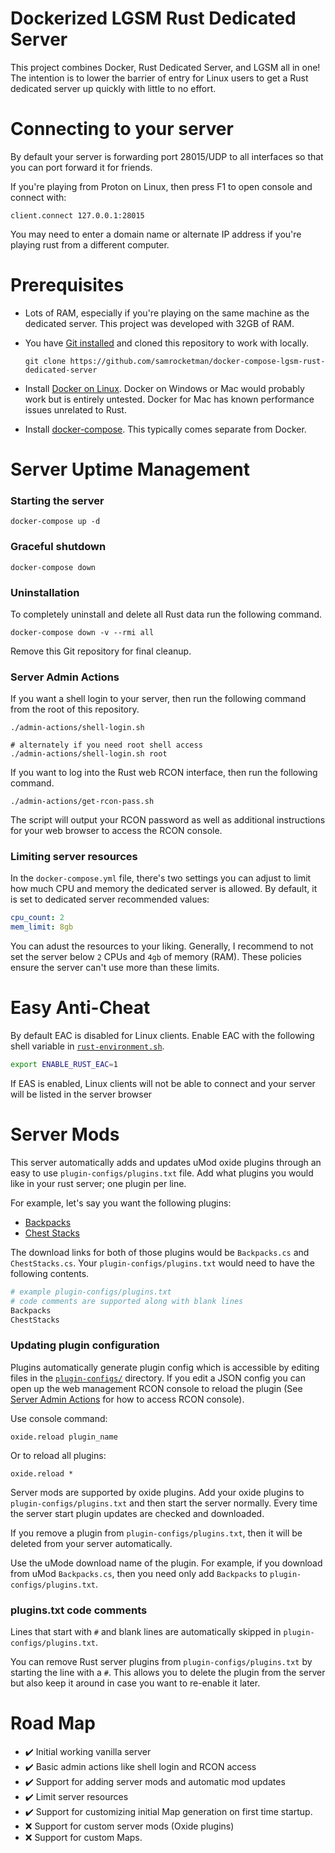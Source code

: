 # Dockerized LGSM Rust Dedicated Server

This project combines Docker, Rust Dedicated Server, and LGSM all in one!  The
intention is to lower the barrier of entry for Linux users to get a Rust
dedicated server up quickly with little to  no effort.

# Connecting to your server

By default your server is forwarding port 28015/UDP to all interfaces so that
you can port forward it for friends.

If you're playing from Proton on Linux, then press F1 to open console and
connect with:

    client.connect 127.0.0.1:28015

You may need to enter a domain name or alternate IP address if you're playing
rust from a different computer.

# Prerequisites

- Lots of RAM, especially if you're playing on the same machine as the dedicated
  server.  This project was developed with 32GB of RAM.
- You have [Git installed][git] and cloned this repository to work with locally.

  ```
  git clone https://github.com/samrocketman/docker-compose-lgsm-rust-dedicated-server
  ```

- Install [Docker on Linux][docker].  Docker on Windows or Mac would probably
  work but is entirely untested.  Docker for Mac has known performance issues
  unrelated to Rust.
- Install [docker-compose][compose].  This typically comes separate from Docker.

# Server Uptime Management

### Starting the server

    docker-compose up -d

### Graceful shutdown

    docker-compose down

### Uninstallation

To completely uninstall and delete all Rust data run the following command.

    docker-compose down -v --rmi all

Remove this Git repository for final cleanup.

### Server Admin Actions

If you want a shell login to your server, then run the following command from
the root of this repository.

    ./admin-actions/shell-login.sh

    # alternately if you need root shell access
    ./admin-actions/shell-login.sh root

If you want to log into the Rust web RCON interface, then run the following
command.

    ./admin-actions/get-rcon-pass.sh

The script will output your RCON password as well as additional instructions for
your web browser to access the RCON console.

### Limiting server resources

In the `docker-compose.yml` file, there's two settings you can adjust to limit
how much CPU and memory the dedicated server is allowed.  By default, it is set
to dedicated server recommended values:

```yaml
cpu_count: 2
mem_limit: 8gb
```

You can adust the resources to your liking.  Generally, I recommend to not set
the server below `2` CPUs and  `4gb` of memory (RAM).  These policies ensure the
server can't use more than these limits.

# Easy Anti-Cheat

By default EAC is disabled for Linux clients.  Enable EAC with the following
shell variable in [`rust-environment.sh`](rust-environment.sh).


```bash
export ENABLE_RUST_EAC=1
```

If EAS is enabled, Linux clients will not be able to connect and your server
will be listed in the server browser

# Server Mods

This server automatically adds and updates uMod oxide plugins through an easy to
use `plugin-configs/plugins.txt` file.  Add what plugins you would like in your
rust server; one plugin per line.

For example, let's say you want the following plugins:

* [Backpacks](https://umod.org/plugins/backpacks)
* [Chest Stacks](https://umod.org/plugins/chest-stacks)

The download links for both of those plugins would be `Backpacks.cs` and
`ChestStacks.cs`.  Your `plugin-configs/plugins.txt` would need to have the
following contents.

```bash
# example plugin-configs/plugins.txt
# code comments are supported along with blank lines
Backpacks
ChestStacks
```

### Updating plugin configuration

Plugins automatically generate plugin config which is accessible by editing
files in the [`plugin-configs/`](plugin-configs/) directory.  If you edit a JSON
config you can open up the web management RCON console to reload the plugin (See
[Server Admin Actions](#server-admin-actions) for how to access RCON console).

Use console command:

    oxide.reload plugin_name

Or to reload all plugins:

    oxide.reload *

Server mods are supported by oxide plugins.  Add your oxide plugins to
`plugin-configs/plugins.txt` and then start the server normally.  Every time the
server start plugin updates are checked and downloaded.

If you remove a plugin from `plugin-configs/plugins.txt`, then it will be
deleted from your server automatically.

Use the uMode download name of the plugin.  For example, if you download from
uMod `Backpacks.cs`, then you need only add `Backpacks` to
`plugin-configs/plugins.txt`.

### plugins.txt code comments

Lines that start with `#` and blank lines are automatically skipped in
`plugin-configs/plugins.txt`.

You can remove Rust server plugins from `plugin-configs/plugins.txt` by starting
the line with a `#`.  This allows you to delete the plugin from the server but
also keep it around in case  you want to re-enable it later.

# Road Map

- :heavy_check_mark: Initial working vanilla server
- :heavy_check_mark: Basic admin actions like shell login and RCON access
- :heavy_check_mark: Support for adding server mods and automatic mod updates
- :heavy_check_mark: Limit server resources
- :heavy_check_mark: Support for customizing initial Map generation on first time startup.
- :x: Support for custom server mods (Oxide plugins)
- :x: Support for custom Maps.

[compose]: https://docs.docker.com/compose/install/
[docker]: https://docs.docker.com/engine/install/
[git]: https://git-scm.com/
